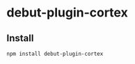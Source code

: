 # debut-plugin-cortex

[//]: # ([![CI]&#40;https://img.shields.io/github/workflow/status/voqse/debut-plugin-extra-candles/CI&#41;]&#40;https://github.com/voqse/debut-plugin-extra-candles/actions/workflows/ci.yml&#41;)

[//]: # ([![npm]&#40;https://img.shields.io/npm/v/debut-plugin-extra-candles&#41;]&#40;https://www.npmjs.com/package/debut-plugin-extra-candles&#41;)

## Install
```shell
npm install debut-plugin-cortex
```
